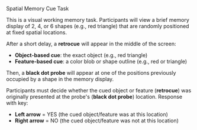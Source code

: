 Spatial Memory Cue Task

This is a visual working memory task.
Participants will view a brief memory display of 2, 4, or 6 shapes (e.g., red triangle) that are randomly positioned at fixed spatial locations.

After a short delay, a **retrocue** will appear in the middle of the screen:
- **Object-based cue**: the exact object (e.g., red triangle)
- **Feature-based cue**: a color blob or shape outline (e.g., red or triangle)

Then, a **black dot probe** will appear at one of the positions previously occupied by a shape in the memory display.

Participants must decide whether the cued object or feature (**retrocue**) was originally presented at the probe's (**black dot probe**) location.
Response with key:
- **Left arrow** = YES (the cued object/feature was at this location)
- **Right arrow** = NO (the cued object/feature was not at this location)